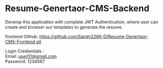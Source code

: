 # Resume-Genertaor-CMS-Backend
Develop this application with complete JWT Authentication, where user can create and browser our templates  to generate the resume. <br/>

frontend Github: https://github.com/Sandy2266-D/Resume-Genertaor-CMS-Frontend.git <br/>

Login Credientials : <br/>
Email: user01@gmail.com <br/>
Password: 1234567 <br/>

